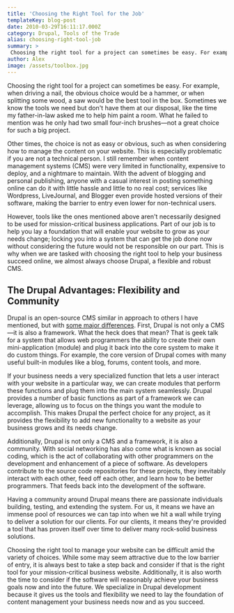 ```yaml
---
title: 'Choosing the Right Tool for the Job'
templateKey: blog-post
date: 2010-03-29T16:11:17.000Z
category: Drupal, Tools of the Trade
alias: choosing-right-tool-job
summary: > 
 Choosing the right tool for a project can sometimes be easy. For example, when driving a nail, the obvious choice would be a hammer, or when splitting some wood, a saw would be the best tool in the box. Sometimes we know the tools we need but don't have them at our disposal, like the time my father-in-law asked me to help him paint a room. What he failed to mention was he only had two small four-inch brushes—not a great choice for such a big project.
author: Alex
image: /assets/toolbox.jpg
---
```


Choosing the right tool for a project can sometimes be easy. For example, when driving a nail, the obvious choice would be a hammer, or when splitting some wood, a saw would be the best tool in the box. Sometimes we know the tools we need but don't have them at our disposal, like the time my father-in-law asked me to help him paint a room. What he failed to mention was he only had two small four-inch brushes—not a great choice for such a big project.

Other times, the choice is not as easy or obvious, such as when considering how to manage the content on your website. This is especially problematic if you are not a technical person. I still remember when content management systems (CMS) were very limited in functionality, expensive to deploy, and a nightmare to maintain. With the advent of blogging and personal publishing, anyone with a casual interest in posting something online can do it with little hassle and little to no real cost; services like Wordpress, LiveJournal, and Blogger even provide hosted versions of their software, making the barrier to entry even lower for non-technical users.

However, tools like the ones mentioned above aren't necessarily designed to be used for mission-critical business applications. Part of our job is to help you lay a foundation that will enable your website to grow as your needs change; locking you into a system that can get the job done now without considering the future would not be responsible on our part. This is why when we are tasked with choosing the right tool to help your business succeed online, we almost always choose Drupal, a flexible and robust CMS.

The Drupal Advantages: Flexibility and Community
------------------------------------------------

Drupal is an open-source CMS similar in approach to others I have mentioned, but with [some major differences](/2009/01/22/drupal-selling-points). First, Drupal is not only a CMS—it is also a framework. What the heck does that mean? That is geek talk for a system that allows web programmers the ability to create their own mini-application (module) and plug it back into the core system to make it do custom things. For example, the core version of Drupal comes with many useful built-in modules like a blog, forums, content tools, and more.

If your business needs a very specialized function that lets a user interact with your website in a particular way, we can create modules that perform these functions and plug them into the main system seamlessly. Drupal provides a number of basic functions as part of a framework we can leverage, allowing us to focus on the things you want the module to accomplish. This makes Drupal the perfect choice for any project, as it provides the flexibility to add new functionality to a website as your business grows and its needs change.

Additionally, Drupal is not only a CMS and a framework, it is also a community. With social networking has also come what is known as social coding, which is the act of collaborating with other programmers on the development and enhancement of a piece of software. As developers contribute to the source code repositories for these projects, they inevitably interact with each other, feed off each other, and learn how to be better programmers. That feeds back into the development of the software.

Having a community around Drupal means there are passionate individuals building, testing, and extending the system. For us, it means we have an immense pool of resources we can tap into when we hit a wall while trying to deliver a solution for our clients. For our clients, it means they're provided a tool that has proven itself over time to deliver many rock-solid business solutions.

Choosing the right tool to manage your website can be difficult amid the variety of choices. While some may seem attractive due to the low barrier of entry, it is always best to take a step back and consider if that is the right tool for your mission-critical business website. Additionally, it is also worth the time to consider if the software will reasonably achieve your business goals now and into the future. We specialize in Drupal development because it gives us the tools and flexibility we need to lay the foundation of content management your business needs now and as you succeed.